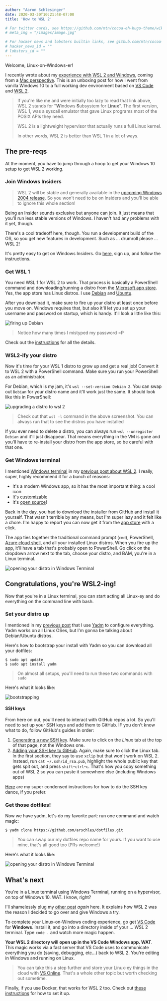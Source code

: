 ```yaml
---
author: "Aaron Schlesinger"
date: 2020-03-30T10:21:48-07:00
title: 'How to WSL 2'

# For twitter cards, see https://github.com/mtn/cocoa-eh-hugo-theme/wiki/Twitter-cards
# meta_img = "/images/image.jpg"

# For hacker news and lobsters builtin links, see github.com/mtn/cocoa-eh-hugo-theme/wiki/Social-Links
# hacker_news_id = ""
# lobsters_id = ""
---
```


Welcome, Linux-on-Windows-er!

I recently wrote about my [experience with WSL 2 and Windows](/blog/coming-from-a-mac-to-windows-wsl-2), coming from a [Mac perspective](./mac-dev-setup). This is an unboxing post for how I went from vanilla Windows 10 to a full working dev environment based on [VS Code](https://code.visualstudio.com/) and [WSL 2](https://docs.microsoft.com/en-us/windows/wsl/wsl2-index).

>If you're like me and were initially too lazy to read that link above, WSL 2 stands for "**W**indows **S**ubsystem for **Linux**". The first version, WSL 1, was a syscall emulator that gave Linux programs most of the POSIX APIs they need.
>
>WSL 2 is a lightweight hypervisor that actually runs a full Linux kernel.
>
>In other words, WSL 2 is better than WSL 1 in a lot of ways.

## The pre-reqs

At the moment, you have to jump through a hoop to get your Windows 10 setup to get WSL 2 working.

### Join Windows Insiders

>WSL 2 will be stable and generally available in the [upcoming Windows 2004 release](https://devblogs.microsoft.com/commandline/wsl2-will-be-generally-available-in-windows-10-version-2004/). So you won't need to be on Insiders and you'll be able to ignore this whole section!


Being an Insider sounds exclusive but anyone can join. It just means that you'll run less stable versions of Windows. I haven't had any problems with it yet, though.

There's a cool tradeoff here, though. You run a development build of the OS, so you get new features in development. Such as ... drumroll please ... WSL 2!

It's pretty easy to get on Windows Insiders. Go [here](https://insider.windows.com/en-us/register/), sign up, and follow the instructions.

### Get WSL 1

You need WSL 1 for WSL 2 to work. That process is basically a PowerShell command and downloading/running a distro from the [Microsoft app store](https://www.microsoft.com/en-us/store/apps/windows). Yes, the app store has Linux distros. I use [Debian](https://www.microsoft.com/en-us/p/debian/9msvkqc78pk6?activetab=pivot:overviewtab) and [Ubuntu](https://www.microsoft.com/en-us/p/ubuntu/9nblggh4msv6?activetab=pivot:overviewtab).

After you download it, make sure to fire up your distro at least once before you move on. Windows requires that, but also it'll let you set up your username and password on startup, which is handy. It'll look a little like this:

![firing up Debian](/images/wsl2-how-to/step00.png)

>Notice how many times I mistyped my password =P

Check out the [instructions](https://docs.microsoft.com/en-us/windows/wsl/wsl2-install) for all the details.

### WSL2-ify your distro

Now it's time for your WSL 1 distro to grow up and get a real job! Convert it to WSL 2 with a PowerShell command. Make sure you run your PowerShell as an administrator.

For Debian, which is my jam, it's `wsl --set-version Debian 2`. You can swap out `Debian` for your distro name and it'll work just the same. It should look like this in PowerShell:

![upgrading a distro to wsl 2](/images/wsl2-how-to/step01.png)

>Check out that `wsl -l` command in the above screenshot. You can always run that to see the distros you have installed

If you ever need to delete a distro, you can always run `wsl --unregister Debian` and it'll just disappear. That means everything in the VM is gone and you'll have to re-install your distro from the app store, so be careful with that one.

### Get Windows terminal

I mentioned [Windows terminal](https://devblogs.microsoft.com/commandline/introducing-windows-terminal/) in my [previous post about WSL 2](/blog/coming-from-a-mac-to-windows-wsl-2). I really, super, highly recommend it for a bunch of reasons:

- It's a modern Windows app, so it has the most important thing: a cool icon
- It's [customizable](https://dev.to/expertsinside/how-to-customize-the-new-windows-terminal-with-visual-studio-code-56b1)
- It's [open source](https://github.com/Microsoft/Terminal)!

Back in the day, you had to download the installer from GitHub and install it yourself. That wasn't terrible by any means, but I'm super lazy and it felt like a chore. I'm happy to report you can now get it from the [app store](https://www.microsoft.com/en-us/p/windows-terminal-preview/9n0dx20hk701?activetab=pivot:overviewtab) with a click.

The app ties together the traditional command prompt (`cmd`), PowerShell, [Azure cloud shell](https://azure.microsoft.com/en-us/features/cloud-shell/), and all your installed Linux distros. When you fire up the app, it'll have a tab that's probably open to PowerShell. Go click on the dropdown arrow next to the tab, choose your distro, and BAM, you're in a Linux terminal.

![opening your distro in Windows Terminal](/images/wsl2-how-to/step02.png)

## Congratulations, you're WSL2-ing!

Now that you're in a Linux terminal, you can start acting all Linux-ey and do everything on the command line with bash.

### Set your distro up

I mentioned in my [previous post](/blog/coming-from-a-mac-to-windows-wsl-2) that I use [Yadm](https://yadm.io/#) to configure everything. Yadm works on all Linux OSes, but I'm gonna be talking about Debian/Ubuntu distros.

Here's how to bootstrap your install with Yadm so you can download all your dotfiles:

```console
$ sudo apt update
$ sudo apt install yadm
```

>On almost all setups, you'll need to run these two commands with `sudo`

Here's what it looks like:

![bootstrapping](/images/wsl2-how-to/step03.png)

#### SSH keys

From here on out, you'll need to interact with GitHub repos a lot. So you'll need to set up your SSH keys and add them to GitHub. IF you don't know what to do, follow GitHub's guides in order:

1. [Generating a new SSH key](https://help.github.com/en/github/authenticating-to-github/generating-a-new-ssh-key-and-adding-it-to-the-ssh-agent). Make sure to click on the _Linux_ tab at the top of that page, not the Windows one.
2. [Adding your SSH key to GitHub](https://help.github.com/en/github/authenticating-to-github/adding-a-new-ssh-key-to-your-github-account). Again, make sure to click the Linux tab. In the first section, they say to use `xclip` but that won't work on WSL 2. Instead, run `cat ~/.ssh/id_rsa.pub`, highlight the whole public key that gets spit out, and press `shift`-`ctrl`-`c`. That's how you copy something out of WSL 2 so you can paste it somewhere else (including Windows apps)

[Here](https://github.com/arschles/dotfiles#create-ssh-keys) are my super condensed instructions for how to do the SSH key dance, if you prefer.

### Get those dotfiles!

Now we have yadm, let's do my favorite part: run one command and watch magic:

```console
$ yadm clone https://github.com/arschles/dotfiles.git
```

>You can swap our my dotfiles repo name for yours. If you want to use mine, that's all good too (PRs welcome!)

Here's what it looks like:

![opening your distro in Windows Terminal](/images/wsl2-how-to/step04.png)


## What's next

You're in a Linux terminal using Windows Terminal, running on a hypervisor, on top of Windows 10. WAT. I know, right?

I'll shamelessly plug my [other post](/blog/coming-from-a-mac-to-windows-wsl-2) _again_ here. It explains how WSL 2 was the reason I decided to go over and give Windows a try.

To complete your Linux-on-Windows coding experience, go get [VS Code](https://code.visualstudio.com/) for **Windows**. Install it, and go into a directory inside of your ... WSL 2 terminal. Type `code .` and watch more magic happen.

**Your WSL 2 directory will open up in the VS Code Windows app. WAT**. This magic works via a fast server that VS Code uses to communicate everything you do (saving, debugging, etc...) back to WSL 2. You're editing in Windows and running on Linux.

>You can take this a step further and store your Linux-ey things in the cloud with [VS Online](https://visualstudio.microsoft.com/services/visual-studio-online/). That's a whole other topic but worth checking out sometime.

Finally, if you use Docker, that works for WSL 2 too. Check out [these instructions](https://docs.docker.com/docker-for-windows/wsl-tech-preview/) for how to set it up.